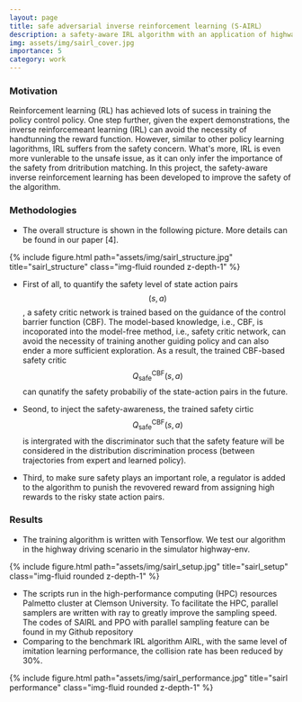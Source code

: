 ```yaml
---
layout: page
title: safe adversarial inverse reinforcement learning (S-AIRL）
description: a safety-aware IRL algorithm with an application of highway driving scenario
img: assets/img/sairl_cover.jpg
importance: 5
category: work
---
```



### Motivation

Reinforcement learning (RL) has achieved lots of sucess in training the policy control policy. One step further, given the expert demonstrations, the inverse reinforcemeant learning (IRL) can avoid the necessity of handtunning the reward function. However, similar to other policy learning lagorithms, IRL suffers from the safety concern. What's more, IRL is even more vunlerable to the unsafe issue, as it can only infer the importance of the safety from dritribution matching. In this project, the safety-aware inverse reinforcement learning has been developed to improve the safety of the algorithm. 

### Methodologies 
* The overall structure is shown in the following picture. More details can be found in our paper [4].

<div class="row justify-content-sm-center">
{% include figure.html path="assets/img/sairl_structure.jpg" title="sairl_structure" class="img-fluid rounded z-depth-1" %}
</div>

* First of all, to quantify the safety level of state action pairs $$(s,a)$$, a safety critic network is trained based on the guidance of the control barrier function (CBF). The model-based knowledge, i.e., CBF, is incoporated into the model-free method, i.e., safety critic network, can avoid the necessity of training another guiding policy and can also ender  a  more sufficient exploration. As a result, the trained CBF-based safety critic $$Q^{\textrm{CBF}}_{\textrm{safe}}(s,a)$$ can qunatify the safety probabiliy of the state-action pairs in the future. 

* Seond, to inject the safety-awareness, the trained safety cirtic  $$Q^{\textrm{CBF}}_{\textrm{safe}}(s,a)$$ is intergrated with the discriminator such that the safety feature will be considered in the distribution discrimination process (between trajectories from expert and learned policy). 

* Third, to make sure safety plays an important role, a regulator is added to the algorithm to punish the revovered reward from assigning high rewards to the risky state action pairs. 


### Results

* The training algorithm is written with Tensorflow. We test our algorithm in the highway driving scenario in the simulator highway-env. 

<div class="row justify-content-sm-center">
{% include figure.html path="assets/img/sairl_setup.jpg" title="sairl_setup" class="img-fluid rounded z-depth-1" %}
</div>

* The scripts run in the high-performance computing (HPC) resources Palmetto cluster at Clemson University. To facilitate the HPC, parallel samplers are written with ray to greatly improve the sampling speed. The codes of SAIRL and PPO with parallel sampling feature can be found in my Github repository
* Comparing to the benchmark IRL algorithm AIRL, with the same level of imitation learning performance, the collision rate has been reduced by 30%. 

<div class="row justify-content-sm-center">
{% include figure.html path="assets/img/sairl_performance.jpg" title="sairl performance" class="img-fluid rounded z-depth-1" %}
</div>

